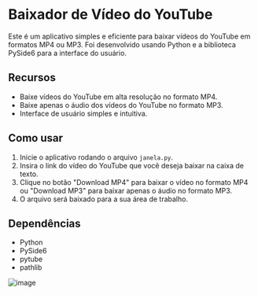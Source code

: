 # Baixador de Vídeo do YouTube

Este é um aplicativo simples e eficiente para baixar vídeos do YouTube em formatos MP4 ou MP3. Foi desenvolvido usando Python e a biblioteca PySide6 para a interface do usuário.

## Recursos

- Baixe vídeos do YouTube em alta resolução no formato MP4.
- Baixe apenas o áudio dos vídeos do YouTube no formato MP3.
- Interface de usuário simples e intuitiva.

## Como usar

1. Inicie o aplicativo rodando o arquivo `janela.py`.
2. Insira o link do vídeo do YouTube que você deseja baixar na caixa de texto.
3. Clique no botão "Download MP4" para baixar o vídeo no formato MP4 ou "Download MP3" para baixar apenas o áudio no formato MP3.
4. O arquivo será baixado para a sua área de trabalho.

## Dependências

- Python
- PySide6
- pytube
- pathlib

![image](https://github.com/dasilvabonfim/Downloander-de-video-do-youtube/assets/112987011/5b862179-802b-4449-bee4-2a1d830f09a1)
